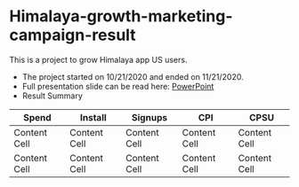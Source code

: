 # Himalaya-growth-marketing-campaign-result
This is a project to grow Himalaya app US users. 
* The project started on 10/21/2020 and ended on 11/21/2020.
* Full presentation slide can be read here: [PowerPoint](https://github.com/ByronHan333/Himalaya-growth-marketing-campaign-result/blob/main/Himalaya%20Mobile%20Growth%20FB:Google%20result.pdf)
* Result Summary

| Spend         | Install       | Signups       | CPI           | CPSU          |
| ------------- | ------------- | ------------- | ------------- | ------------- |
| Content Cell  | Content Cell  | Content Cell  | Content Cell  | Content Cell  |
| Content Cell  | Content Cell  | Content Cell  | Content Cell  | Content Cell  |
